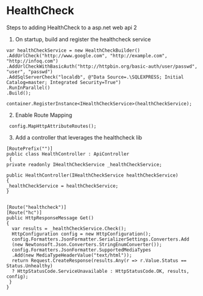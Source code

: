 # HealthCheck


Steps to adding HealthCheck to a asp.net web api 2

1. On startup, build and register the healthcheck service

```
var healthCheckService = new HealthCheckBuilder()
.AddUrlCheck("http://www.google.com", "http://example.com", "http://infoq.com")
.AddUrlCheckWithBasicAuth("http://httpbin.org/basic-auth/user/passwd", "user", "passwd")
.AddSqlServerCheck("localdb", @"Data Source=.\SQLEXPRESS; Initial Catalog=master; Integrated Security=True")
.RunInParallel()
.Build(); 

container.RegisterInstance<IHealthCheckService>(healthCheckService);
```

2. Enable Route Mapping 

```
 config.MapHttpAttributeRoutes(); 

```


3. Add a controller that leverages the healthcheck lib

```
[RoutePrefix("")]
public class HealthController : ApiController
 {
private readonly IHealthCheckService _healthCheckService;

public HealthController(IHealthCheckService healthCheckService)
{
_healthCheckService = healthCheckService;
}


[Route("healthcheck")]
[Route("hc")]
public HttpResponseMessage Get()
{
  var results = _healthCheckService.Check();
  HttpConfiguration config = new HttpConfiguration();
  config.Formatters.JsonFormatter.SerializerSettings.Converters.Add
  (new Newtonsoft.Json.Converters.StringEnumConverter());
  config.Formatters.JsonFormatter.SupportedMediaTypes
  .Add(new MediaTypeHeaderValue("text/html"));
  return Request.CreateResponse(results.Any(r => r.Value.Status == Status.Unhealthy) 
  ? HttpStatusCode.ServiceUnavailable : HttpStatusCode.OK, results, config);
 }
} 
 ```
